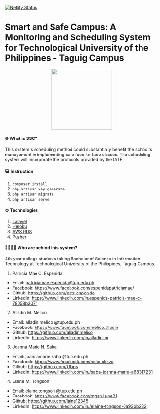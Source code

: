 [![Netlify Status](https://api.netlify.com/api/v1/badges/6dc2c0c9-2b0d-45a5-9077-3893ac4e87dc/deploy-status)](https://app.netlify.com/sites/sscsystem/deploys)

# **Smart and Safe Campus: A Monitoring and Scheduling System for Technological University of the Philippines - Taguig Campus**

<p align="center">
  <img width="200" height="200" src="https://user-images.githubusercontent.com/64552500/156836066-e7fd7474-c242-4071-bcec-d7b39d03571b.png">
</p>

#### 🌐 **What is SSC?** 
This system's scheduling method could substantially benefit the school's management in implementing safe face-to-face classes. The scheduling system will incorporate the protocols provided by the IATF. 

#### 💻 **Instruction**

1. `composer install`
2. `php artisan key:generate`
3. `php artisan migrate`
4. `php artisan serve`

#### ⚙️ **Technologies** 
1. [Laravel](https://laravel.com/)
2. [Heroku](https://www.heroku.com/)
3. [AWS RDS](https://aws.amazon.com/rds/)
4. [Pusher](https://pusher.com/)

#### 🧑‍💻👩‍💻 **Who are behind this system?**
4th year college students taking Bachelor of Science in Information Technology at Technological University of the Philippines, Taguig Campus.

1. Patricia Mae C. Espenida 
- Email: patriciamae.espenida@tup.edu.ph
- Facebook: https://www.facebook.com/espenidapatriciamae/
- Github: https://github.com/patr-espenida
- LinkedIn: https://www.linkedin.com/in/espenida-patricia-mae-c-78058b207/

2. Alladin M. Melico
- Email: alladin.melico @tup.edu.ph
- Facebook: https://www.facebook.com/melico.alladin
- Github: https://github.com/alladinmelico
- LinkedIn: https://www.linkedin.com/in/alladin-m

3. Joanna Marie N. Saba
- Email: joannamarie.saba @tup.edu.ph
- Facebook: https://www.facebook.com/neko.skhye
- Github: https://github.com/Ulaps
- LinkedIn: https://www.linkedin.com/in//saba-joanna-marie-a68317231

4. Elaine M. Tongson
- Email: elaine.tongson @tup.edu.ph
- Facebook: https://www.facebook.com/tngsn.laine21
- Github: https://github.com/laine12345
- LinkedIn: https://www.linkedin.com/in//elaine-tongson-0a93bb232
